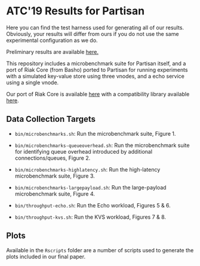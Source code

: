# ATC'19 Results for Partisan

Here you can find the test harness used for generating all of our results.
Obviously, your results will differ from ours if you do not use the same
experimental configuration as we do.

Preliminary results are available [here.](http://partisan.cloud)

This repository includes a microbenchmark suite for Partisan itself, and a
port of Riak Core (from Basho) ported to Partisan for running experiments
with a simulated key-value store using three vnodes, and a echo service using
a single vnode.

Our port of Riak Core is available [here](https://github.com/lasp-lang/riak_core) with a compatibility library available [here](https://github.com/lasp-lang/riak_core_partisan_utils).

## Data Collection Targets

* `bin/microbenchmarks.sh`: Run the microbenchmark suite, Figure 1.

* `bin/microbenchmarks-queueoverhead.sh`: Run the microbenchmark suite for identifying queue overhead introduced by additional connections/queues, Figure 2.

* `bin/microbenchmarks-highlatency.sh`: Run the high-latency microbenchmark suite, Figure 3.

* `bin/microbenchmarks-largepayload.sh`: Run the large-payload microbenchmark suite, Figure 4.

* `bin/throughput-echo.sh`: Run the Echo workload, Figures 5 & 6.

* `bin/throughput-kvs.sh`: Run the KVS workload, Figures 7 & 8.

## Plots

Available in the ```Rscripts``` folder are a number of scripts used to generate the plots included in our final paper.